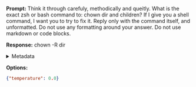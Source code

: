 **Prompt:**
Think it through carefuly, methodically and queitly. What is the exact zsh or bash command to: chown dir and children? If I give you a shell command, I want you to try to fix it. Reply only with the command itself, and unformatted. Do not use any formatting around your answer. Do not use markdown or code blocks.

**Response:**
chown -R dir

<details><summary>Metadata</summary>

- Duration: 777 ms
- Datetime: 2023-08-06T11:59:06.245757
- Model: gpt-3.5-turbo-0613

</details>

**Options:**
```json
{"temperature": 0.0}
```

